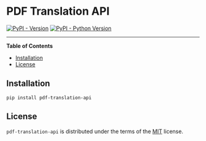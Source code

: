 # PDF Translation API

[![PyPI - Version](https://img.shields.io/pypi/v/pdf-translation-api.svg)](https://pypi.org/project/pdf-translation-api)
[![PyPI - Python Version](https://img.shields.io/pypi/pyversions/pdf-translation-api.svg)](https://pypi.org/project/pdf-translation-api)

-----

**Table of Contents**

- [Installation](#installation)
- [License](#license)

## Installation

```console
pip install pdf-translation-api
```

## License

`pdf-translation-api` is distributed under the terms of the [MIT](https://spdx.org/licenses/MIT.html) license.
